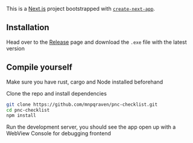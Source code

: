 This is a [Next.js](https://nextjs.org/) project bootstrapped with [`create-next-app`](https://github.com/vercel/next.js/tree/canary/packages/create-next-app).

## Installation

Head over to the [Release](https://github.com/mnpqraven/pnc-checklist/releases)
page and download the `.exe` file with the latest version

## Compile yourself

Make sure you have rust, cargo and Node installed beforehand

Clone the repo and install dependencies

```bash
git clone https://github.com/mnpqraven/pnc-checklist.git
cd pnc-checklist
npm install
```

Run the development server, you should see the app open up with a WebView Console for debugging frontend
